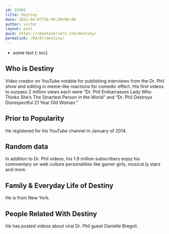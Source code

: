 ```yaml
---
id: 15462
title: Destiny
date: 2021-04-07T16:49:20+00:00
author: victor
layout: post
guid: https://ukdataservers.com/destiny/
permalink: /04/07/destiny/
---
```


* some text
{: toc}


## Who is Destiny



Video creator on YouTube notable for publishing interviews from the Dr. Phil show and editing in meme-like reactions for comedic effect. His first videos to surpass 2 million views each were &#8220;Dr. Phil Embarrasses Lady Who Thinks She&#8217;s The Smartest Person in the World&#8221; and &#8220;Dr. Phil Destroys Disrespectful 21 Year Old Woman.&#8221; 

                
                
                
## Prior to Popularity



He registered for his YouTube channel in January of 2014. 

                
                
                
## Random data



In addition to Dr. Phil videos, his 1.9 million subscribers enjoy his commentary on web culture personalities like gamer girls, musical.ly stars and more.

                
                
                
## Family & Everyday Life of Destiny



He is from New York.

                
                
                
## People Related With Destiny



He has posted videos about viral Dr. Phil guest Danielle Bregoli.

                
              
            
          
          
          